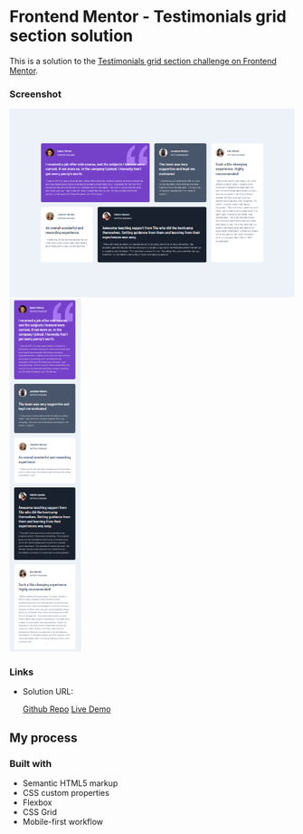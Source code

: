 # Frontend Mentor - Testimonials grid section solution

This is a solution to the
[Testimonials grid section challenge on Frontend Mentor](https://www.frontendmentor.io/challenges/testimonials-grid-section-Nnw6J7Un7).

### Screenshot

![Alt text](image.png) ![Alt text](image-1.png)

### Links

- Solution URL:

  [Github Repo](https://github.com/ahmad-kashkoush/FrontEnd-Mentors-exercices/tree/main/testimonials-grid-section-main/)
  [Live Demo](https://ahmad-kashkoush.github.io/FrontEnd-Mentors-exercices/testimonials-grid-section-main/)

## My process

### Built with

- Semantic HTML5 markup
- CSS custom properties
- Flexbox
- CSS Grid
- Mobile-first workflow
